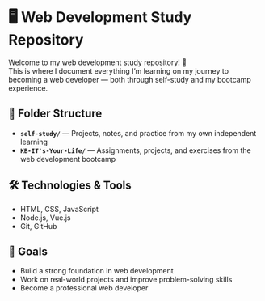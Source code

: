 # 🖥️ Web Development Study Repository

Welcome to my web development study repository! 🌱  
This is where I document everything I’m learning on my journey to becoming a web developer — both through self-study and my bootcamp experience.

## 📂 Folder Structure

- **`self-study/`** — Projects, notes, and practice from my own independent learning
- **`KB-IT's-Your-Life/`** — Assignments, projects, and exercises from the web development bootcamp

## 🛠️ Technologies & Tools

- HTML, CSS, JavaScript
- Node.js, Vue.js
- Git, GitHub

## 🎯 Goals

- Build a strong foundation in web development
- Work on real-world projects and improve problem-solving skills
- Become a professional web developer
